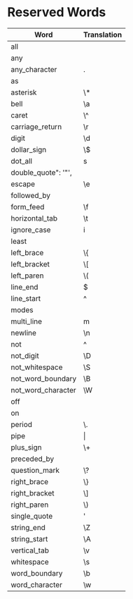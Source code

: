 # Reserved Words

| Word | Translation |
|------|-------------|
| all |  |
| any |  |
| any_character | . |
| as |  |
| asterisk | \\* |
| bell | \\a |
| caret | \\^ |
| carriage_return | \\r |
| digit | \\d |
| dollar_sign | \\$ |
| dot_all | s |
| double_quote": '"',
| escape | \\e |
| followed_by |  |
| form_feed | \\f |
| horizontal_tab | \\t |
| ignore_case | i |
| least |  |
| left_brace | \\{ |
| left_bracket | \\[ |
| left_paren | \\( |
| line_end | $ |
| line_start | ^ |
| modes |  |
| multi_line | m |
| newline | \\n |
| not | ^ |
| not_digit | \\D |
| not_whitespace | \\S |
| not_word_boundary | \\B |
| not_word_character | \\W |
| off |  |
| on |  |
| period | \\. |
| pipe | \\| |
| plus_sign | \\+ |
| preceded_by |  |
| question_mark | \\? |
| right_brace | \\} |
| right_bracket | \\] |
| right_paren | \\) |
| single_quote | ' |
| string_end | \\Z |
| string_start | \\A |
| vertical_tab | \\v |
| whitespace | \\s |
| word_boundary | \\b |
| word_character | \\w |
